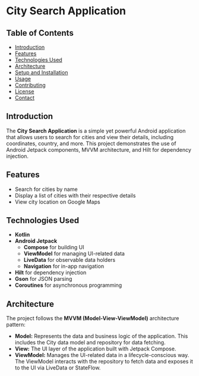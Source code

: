 # City Search Application

## Table of Contents
- [Introduction](#introduction)
- [Features](#features)
- [Technologies Used](#technologies-used)
- [Architecture](#architecture)
- [Setup and Installation](#setup-and-installation)
- [Usage](#usage)
- [Contributing](#contributing)
- [License](#license)
- [Contact](#contact)

## Introduction
The **City Search Application** is a simple yet powerful Android application that allows users to search for cities and view their details, including coordinates, country, and more. This project demonstrates the use of Android Jetpack components, MVVM architecture, and Hilt for dependency injection.

## Features
- Search for cities by name
- Display a list of cities with their respective details
- View city location on Google Maps

## Technologies Used
- **Kotlin**
- **Android Jetpack**
  - **Compose** for building UI
  - **ViewModel** for managing UI-related data
  - **LiveData** for observable data holders
  - **Navigation** for in-app navigation
- **Hilt** for dependency injection
- **Gson** for JSON parsing
- **Coroutines** for asynchronous programming

## Architecture
The project follows the **MVVM (Model-View-ViewModel)** architecture pattern:
- **Model:** Represents the data and business logic of the application. This includes the City data model and repository for data fetching.
- **View:** The UI layer of the application built with Jetpack Compose.
- **ViewModel:** Manages the UI-related data in a lifecycle-conscious way. The ViewModel interacts with the repository to fetch data and exposes it to the UI via LiveData or StateFlow.
